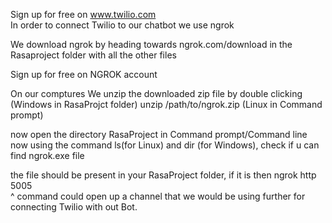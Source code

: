 Sign up for free on www.twilio.com   
In order to connect Twilio to our chatbot we use ngrok

We download ngrok by heading towards ngrok.com/download in the Rasaproject folder with all the other files

Sign up for free on NGROK account
 
 On our comptures
We unzip the downloaded zip file
  by double clicking (Windows in RasaProjct folder)
  unzip /path/to/ngrok.zip (Linux in Command prompt)
  
now open the directory RasaProject in Command prompt/Command line
now using the command ls(for Linux) and dir (for Windows), check if u can find ngrok.exe file

the file should be present in your RasaProject folder, if it is then
ngrok http 5005   
^ command could open up a channel that we would be using further for connecting Twilio with out Bot.

  

  

